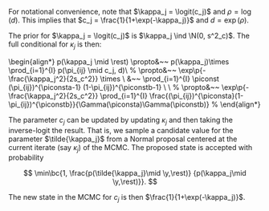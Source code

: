 For notational convenience, note that $\kappa_j = \logit(c_j)$ and
$\rho = \log(d)$. This implies that $c_j = \frac{1}{1+\exp(-\kappa_j)}$
and $d=\exp(\rho)$.

The prior for $\kappa_j = \logit(c_j)$ is $\kappa_j \ind \N(0, s^2_c)$. 
The full conditional for $\kappa_j$ is then:

\begin{align*}
p(\kappa_j \mid \rest) 
\propto&~~ 
p(\kappa_j)\times
\prod_{i=1}^{I} p(\pi_{ij} \mid c_j, d)\\
%
\propto&~~ 
\exp\p{-\frac{\kappa_j^2}{2s_c^2}}
\times \\
&~~ 
\prod_{i=1}^{I}
\piconst (\pi_{ij})^{\piconsta-1} (1-\pi_{ij})^{\piconstb-1} \\
\\
%
\propto&~~ 
\exp\p{-\frac{\kappa_j^2}{2s_c^2}}
\prod_{i=1}^{I}
\frac{(\pi_{ij})^{\piconsta}(1-\pi_{ij})^{\piconstb}}{\Gamma(\piconsta)\Gamma(\piconstb)}
%
\end{align*}

The parameter $c_j$ can be updated by updating $\kappa_j$ and
then taking the inverse-logit the result. That is, we sample a candidate value
for the parameter $\tilde{\kappa_j}$ from a Normal proposal centered at the
current iterate (say $\kappa_j$) of the MCMC. The proposed state is accepted
with probability

$$
\min\bc{1, \frac{p(\tilde{\kappa_j}\mid \y,\rest)}
                {p(\kappa_j\mid \y,\rest)}}.
$$

The new state in the MCMC for $c_j$ is then $\frac{1}{1+\exp(-\kappa_j)}$.



